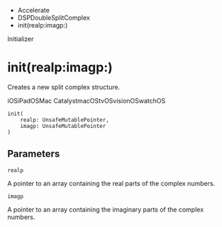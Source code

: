 

- Accelerate
- DSPDoubleSplitComplex
-  init(realp:imagp:) 

Initializer

# init(realp:imagp:)

Creates a new split complex structure.

iOSiPadOSMac CatalystmacOStvOSvisionOSwatchOS

``` source
init(
    realp: UnsafeMutablePointer,
    imagp: UnsafeMutablePointer
)
```

## Parameters 

`realp`  

A pointer to an array containing the real parts of the complex numbers.

`imagp`  

A pointer to an array containing the imaginary parts of the complex numbers.

